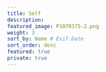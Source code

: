 ```yaml
---
title: Self 
description: 
featured_image: P1070375-2.png 
weight: 3
sort_by: Name # Exif.Date
sort_order: desc
featured: true
private: true
---
```

